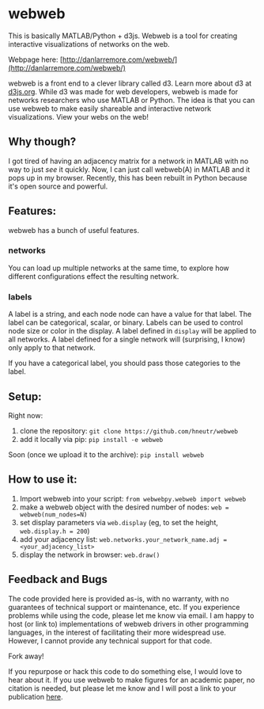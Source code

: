 # webweb
This is basically MATLAB/Python + d3js. Webweb is a tool for creating interactive visualizations of networks on the web. 

Webpage here: [http://danlarremore.com/webweb/](http://danlarremore.com/webweb/)

webweb is a front end to a clever library called d3. Learn more about d3 at [d3js.org](d3js.org). While d3 was made for web developers, webweb is made for networks researchers who use MATLAB or Python. The idea is that you can use webweb to make easily shareable and interactive network visualizations. View your webs on the web!

## Why though?
I got tired of having an adjacency matrix for a network in MATLAB with no way to just _see_ it quickly. Now, I can just call webweb(A) in MATLAB and it pops up in my browser. Recently, this has been rebuilt in Python because it's open source and powerful. 

## Features:

webweb has a bunch of useful features.

### networks

You can load up multiple networks at the same time, to explore how different configurations effect the resulting network.

### labels

A label is a string, and each node node can have a value for that label. The label can be categorical, scalar, or binary. Labels can be used to control node size or color in the display. A label defined in `display` will be applied to all networks. A label defined for a single network will (surprising, I know) only apply to that network.

If you have a categorical label, you should pass those categories to the label.

## Setup:

Right now:

1. clone the repository: `git clone https://github.com/hneutr/webweb`
2. add it locally via pip: `pip install -e webweb`

Soon (once we upload it to the archive):
`pip install webweb`

## How to use it:

1. Import webweb into your script: `from webwebpy.webweb import webweb`
2. make a webweb object with the desired number of nodes: `web = webweb(num_nodes=N)`
3. set display parameters via `web.display` (eg, to set the height, `web.display.h = 200`)
4. add your adjacency list: `web.networks.your_network_name.adj = <your_adjacency_list>`
5. display the network in browser: `web.draw()`

## Feedback and Bugs

The code provided here is provided as-is, with no warranty, with no guarantees of technical support or maintenance, etc. If you experience problems while using the code, please let me know via email. I am happy to host (or link to) implementations of webweb drivers in other programming languages, in the interest of facilitating their more widespread use. However, I cannot provide any technical support for that code. 

Fork away!

If you repurpose or hack this code to do something else, I would love to hear about it. If you use webweb to make figures for an academic paper, no citation is needed, but please let me know and I will post a link to your publication [here](http://danlarremore.com/webweb/).
